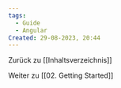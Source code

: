 ```yaml
---
tags:
  - Guide
  - Angular
Created: 29-08-2023, 20:44
---
```

Zurück zu [[Inhaltsverzeichnis]]





Weiter zu [[02. Getting Started]]
